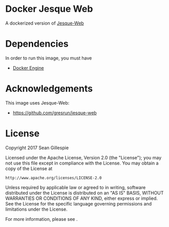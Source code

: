 # Docker Jesque Web
A dockerized version of [Jesque-Web](https://github.com/gresrun/jesque-web)

# Dependencies
In order to run this image, you must have

 * [Docker Engine](https://docs.docker.com/engine/installation/)

# Acknowledgements
This image uses Jesque-Web:

 * https://github.com/gresrun/jesque-web

# License
Copyright 2017 Sean Gillespie

Licensed under the Apache License, Version 2.0 (the "License");
you may not use this file except in compliance with the License.
You may obtain a copy of the License at

    http://www.apache.org/licenses/LICENSE-2.0

Unless required by applicable law or agreed to in writing, software
distributed under the License is distributed on an "AS IS" BASIS,
WITHOUT WARRANTIES OR CONDITIONS OF ANY KIND, either express or implied.
See the License for the specific language governing permissions and
limitations under the License.

For more information, please see <LICENSE>.
